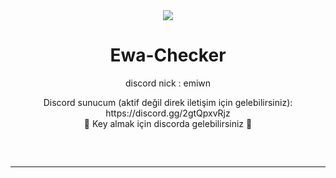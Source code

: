   <div align="center">
  <div>
    <img  src="https://cdn.discordapp.com/attachments/1229142933849243860/1244039075686776842/EWaCheckerBanner.png?ex=6653a92c&is=665257ac&hm=f472bcd98ca73eba5b0a4c15a8e15576d1da59d801df3109506d8dfe473a6f09&">
  </div>

# Ewa-Checker
discord nick : emiwn 
  
<p align="center">
    Discord sunucum (aktif değil direk iletişim için gelebilirsiniz): https://discord.gg/2gtQpxvRjz
  <br>
      🔱 Key almak için discorda gelebilirsiniz 🔱
<hr style="border-radius: 2%; margin-top: 60px; margin-bottom: 60px;" noshade="" size="20" width="100%">
</p>
<br>




